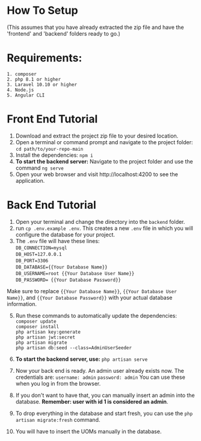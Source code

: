 # How To Setup 
(This assumes that you have already extracted the zip file and have the 'frontend' and 'backend' folders ready to go.)

# Requirements:
    1. composer
    2. php 8.1 or higher
    3. Laravel 10.10 or higher
    4. Node.js
    5. Angular CLI

# Front End Tutorial

1. Download and extract the project zip file to your desired location.
2. Open a terminal or command prompt and navigate to the project folder: `cd path/to/your-repo-main`
3. Install the dependencies: `npm i`
4. **To start the backend server:** Navigate to the project folder and use the command `ng serve`
5. Open your web browser and visit http://localhost:4200 to see the application.
    
# Back End Tutorial 

1. Open your terminal and change the directory into the `backend` folder.  
2. run `cp .env.example .env`. This creates a new `.env` file in which you will configure the database for your project. 
3.  The `.env` file will have these lines: <br>
    `DB_CONNECTION=mysql` <br>
    `DB_HOST=127.0.0.1` <br>
    `DB_PORT=3306` <br>
    `DB_DATABASE={{Your Database Name}}` <br>
    `DB_USERNAME=root {{Your Database User Name}}`  <br>
    `DB_PASSWORD= {{Your Database Password}}` <br>
    
Make sure to replace `{{Your Database Name}}`, `{{Your Database User Name}}`, and `{{Your Database Password}}` with your actual database information.


5. Run these commands to automatically update the dependencies:<br>
    `composer update` <br>
    `composer install` <br>
    `php artisan key:generate` <br>
    `php artisan jwt:secret` <br>
    `php artisan migrate` <br>
    `php artisan db:seed --class=AdminUserSeeder` <br>

6. **To start the backend server, use:** `php artisan serve` 

7. Now your back end is ready. An admin user already exists now. The credentials are:
    `username: admin`
    `password: admin`
    You can use these when you log in from the browser.

8. If you don't want to have that, you can manually insert an admin into the database. **Remember: user with id 1 is considered an admin**. 
9. To drop everything in the database and start fresh, you can use the `php artisan migrate:fresh` command.
10. You will have to insert the UOMs manually in the database.  

